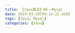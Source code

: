 ```yaml
---
title: 【Java面试】06——Mysql
date: 2019-03-20T09:14:22.424Z
tags: [Java, Mysql]
categories: [Java]
---
```


